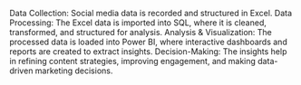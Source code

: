 Data Collection: Social media data is recorded and structured in Excel.
Data Processing: The Excel data is imported into SQL, where it is cleaned, transformed, and structured for analysis.
Analysis & Visualization: The processed data is loaded into Power BI, where interactive dashboards and reports are created to extract insights.
Decision-Making: The insights help in refining content strategies, improving engagement, and making data-driven marketing decisions.
